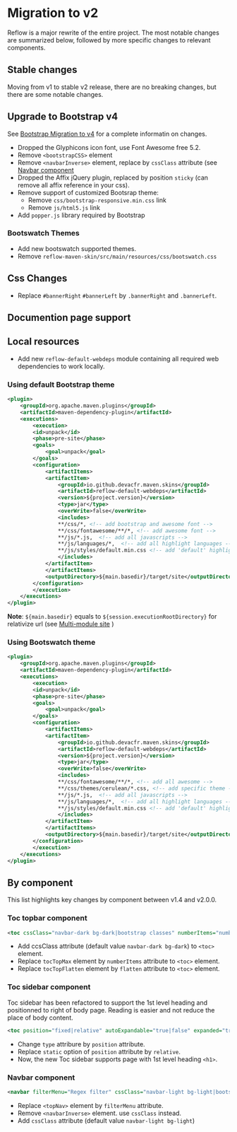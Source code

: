 # Migration to v2

Reflow is a major rewrite of the entire project. The most notable changes are summarized below, followed by more specific changes to relevant components.

## Stable changes

Moving from v1 to stable v2 release, there are no breaking changes, but there are some notable changes.

## Upgrade to Bootstrap v4

See [Bootstrap Migration to v4][bootstrap-migration] for a complete informatin on changes.

- Dropped the Glyphicons icon font, use Font Awesome free 5.2.
- Remove `<bootstrapCSS>` element
- Remove `<navbarInverse>` element, replace by `cssClass` attribute (see [Navbar component](#migration_toc_navbar_component)
- Dropped the Affix jQuery plugin, replaced by position `sticky` (can remove all affix reference in your css).
- Remove support of customized Bootsrap theme:
    - Remove `css/bootstrap-responsive.min.css` link
    - Remove `js/html5.js` link
- Add `popper.js` library required by Bootstrap

### Bootswatch Themes

- Add new bootswatch supported themes.
- Remove `reflow-maven-skin/src/main/resources/css/bootswatch.css`

## Css Changes

- Replace `#bannerRight` `#bannerLeft` by `.bannerRight` and `.bannerLeft`.

## Documention page support

## Local resources

- Add new `reflow-default-webdeps` module containing all required web dependencies to work locally.

### Using default Bootstrap theme

```xml
<plugin>
    <groupId>org.apache.maven.plugins</groupId>
    <artifactId>maven-dependency-plugin</artifactId>
    <executions>
        <execution>
        <id>unpack</id>
        <phase>pre-site</phase>
        <goals>
            <goal>unpack</goal>
        </goals>
        <configuration>
            <artifactItems>
            <artifactItem>
                <groupId>io.github.devacfr.maven.skins</groupId>
                <artifactId>reflow-default-webdeps</artifactId>
                <version>${project.version}</version>
                <type>jar</type>
                <overWrite>false</overWrite>
                <includes>
                **/css/*, <!-- add bootstrap and awesome font -->
                **/css/fontawesome/**/*, <!-- add awesome font -->
                **/js/*.js,  <!-- add all javascripts -->
                **/js/languages/*,  <!-- add all highlight languages -->
                **/js/styles/default.min.css <!-- add 'default' highlight style -->
                </includes>
            </artifactItem>
            </artifactItems>
            <outputDirectory>${main.basedir}/target/site</outputDirectory>
        </configuration>
        </execution>
    </executions>
</plugin>
```

**Note**: `${main.basedir}` equals to `${session.executionRootDirectory}` for relativize url (see [Multi-module site][multi-module] )

### Using Bootswatch theme

```xml
<plugin>
    <groupId>org.apache.maven.plugins</groupId>
    <artifactId>maven-dependency-plugin</artifactId>
    <executions>
        <execution>
        <id>unpack</id>
        <phase>pre-site</phase>
        <goals>
            <goal>unpack</goal>
        </goals>
        <configuration>
            <artifactItems>
            <artifactItem>
                <groupId>io.github.devacfr.maven.skins</groupId>
                <artifactId>reflow-default-webdeps</artifactId>
                <version>${project.version}</version>
                <type>jar</type>
                <overWrite>false</overWrite>
                <includes>
                **/css/fontawesome/**/*, <!-- add all awesome -->
                **/css/themes/cerulean/*.css, <!-- add specific theme -->
                **/js/*.js,  <!-- add all javascripts -->
                **/js/languages/*,  <!-- add all highlight languages -->
                **/js/styles/default.min.css <!-- add 'default' highlight style -->
                </includes>
            </artifactItem>
            </artifactItems>
            <outputDirectory>${main.basedir}/target/site</outputDirectory>
        </configuration>
        </execution>
    </executions>
</plugin>
```

## By component

This list highlights key changes by component between v1.4 and v2.0.0.

### Toc topbar component

```xml
<toc cssClass="navbar-dark bg-dark|bootstrap classes" numberItems="number|-1" flatten="false|true">top</toc>
```

- Add ccsClass attribute (default value `navbar-dark bg-dark`) to `<toc>` element.
- Replace `tocTopMax` element by `numberItems` attribute to `<toc>` element.
- Replace `tocTopFlatten` element by `flatten` attribute to `<toc>` element.

### Toc sidebar component

Toc sidebar has been refactored to support the 1st level heading and positionned to right of body page. Reading is easier and not reduce the place of body content.

```xml
<toc position="fixed|relative" autoExpandable="true|false" expanded="true|false">sidebar</toc>
```

- Change `type` attribure by `position` attribute.
- Replace `static` option of `position` attribute by `relative`.
- Now, the new Toc sidebar supports page with 1st level heading `<h1>`.

### Navbar component

```xml
<navbar filterMenu="Regex filter" cssClass="navbar-light bg-light|bootstrap classes">
```

- Replace `<topNav>` element by `filterMenu` attribute.
- Remove `<navbarInverse>` element. use `cssClass` instead.
- Add `cssClass` attribute (default value `navbar-light bg-light`)

[multi-module]: reflow-documentation.html#multi-module.html
[bootstrap-migration]: https://getbootstrap.com/docs/4.1/migration
